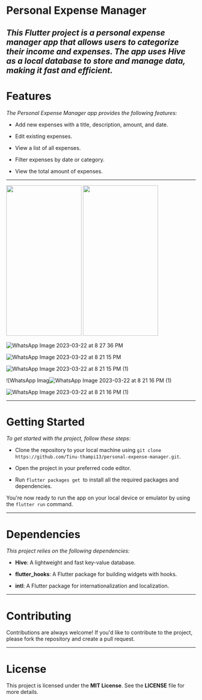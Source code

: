 # Personal Expense Manager
_This Flutter project is a personal expense manager app that allows users to categorize their income and expenses. The app uses Hive as a local database to store and manage data, making it fast and efficient._
--- 
 # Features
_The Personal Expense Manager app provides the following features:_

* Add new expenses with a title, description, amount, and date.

* Edit existing expenses.

* View a list of all expenses.

* Filter expenses by date or category.

* View the total amount of expenses.

 ---


 
 <img src="[https://user-images.githubusercontent.com/79778565/226945667-291db889-ed2f-4748-909f-bd5fb54f24b6.jpeg](https://user-images.githubusercontent.com/79778565/226948167-ea0d4491-8897-44cd-982b-0098ee2cbd67.jpeg)" data-canonical-src="[https://user-images.githubusercontent.com/79778565/226945667-291db889-ed2f-4748-909f-bd5fb54f24b6.jpeg](https://user-images.githubusercontent.com/79778565/226948167-ea0d4491-8897-44cd-982b-0098ee2cbd67.jpeg)" width="200" height="400" />
 
 <img src="[https://user-images.githubusercontent.com/79778565/226945667-291db889-ed2f-4748-909f-bd5fb54f24b6.jpeg](https://user-images.githubusercontent.com/79778565/226948167-ea0d4491-8897-44cd-982b-0098ee2cbd67.jpeg](https://user-images.githubusercontent.com/79778565/226945667-291db889-ed2f-4748-909f-bd5fb54f24b6.jpeg))" data-canonical-src="[[https://user-images.githubusercontent.com/79778565/226945667-291db889-ed2f-4748-909f-bd5fb54f24b6.jpeg](https://user-images.githubusercontent.com/79778565/226948167-ea0d4491-8897-44cd-982b-0098ee2cbd67.jpeg](https://user-images.githubusercontent.com/79778565/226945667-291db889-ed2f-4748-909f-bd5fb54f24b6.jpeg))" width="200" height="400" />
 
 ![WhatsApp Image 2023-03-22 at 8 27 36 PM](https://user-images.githubusercontent.com/79778565/226945667-291db889-ed2f-4748-909f-bd5fb54f24b6.jpeg)

 ![WhatsApp Image 2023-03-22 at 8 21 15 PM](https://user-images.githubusercontent.com/79778565/226943759-5af93c20-27ed-4423-936a-cf3f7cfb5ffe.jpeg)

![WhatsApp Image 2023-03-22 at 8 21 15 PM (1)](https://user-images.githubusercontent.com/79778565/226943853-affd94ff-98ce-4948-af13-0ba254681255.jpeg)

![WhatsApp Imag![WhatsApp Image 2023-03-22 at 8 21 16 PM (1)](https://user-images.githubusercontent.com/79778565/226943931-f8084d30-f109-4976-9020-68f5353391f6.jpeg)

![WhatsApp Image 2023-03-22 at 8 21 16 PM (1)](https://user-images.githubusercontent.com/79778565/226944216-9e58ce6b-940f-4a38-a085-40f750b83157.jpeg)

 ---
 # Getting Started
_To get started with the project, follow these steps:_

* Clone the repository to your local machine using `git clone https://github.com/Tinu-thampi13/personal-expense-manager.git`.

* Open the project in your preferred code editor.

* Run `flutter packages get `to install all the required packages and dependencies.

You're now ready to run the app on your local device or emulator by using the `flutter run` command.

---
# Dependencies
_This project relies on the following dependencies:_

* **Hive**: A lightweight and fast key-value database.

* **flutter_hooks**: A Flutter package for building widgets with hooks.

* **intl**: A Flutter package for internationalization and localization.
---
# Contributing
Contributions are always welcome! If you'd like to contribute to the project, please fork the repository and create a pull request.

---
# License
This project is licensed under the **MIT License**. See the **LICENSE** file for more details.
